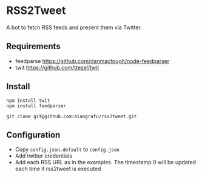 # RSS2Tweet

A bot to fetch RSS feeds and present them via Twitter.

## Requirements

* feedparse https://github.com/danmactough/node-feedparser
* twit https://github.com/ttezel/twit

## Install

```
npm install twit
npm install feedparser

git clone git@github.com:alangrafu/rss2tweet.git
```

## Configuration

* Copy `config.json.default` to `config.json`
* Add twitter credentials
* Add each RSS URL as in the examples. The timestamp 0 will be updated each time it rss2tweet is executed




